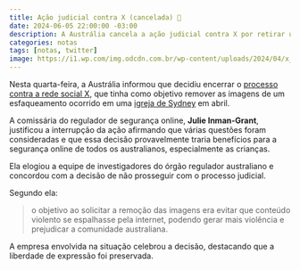 ```yaml
---
title: Ação judicial contra X (cancelada) 👶
date: 2024-06-05 22:00:00 -03:00
description: A Austrália cancela a ação judicial contra X por retirar um vídeo do ataque a uma igreja.
categories: notas
tags: [notas, twitter]
image: https://i1.wp.com/img.odcdn.com.br/wp-content/uploads/2024/04/x_twitter_musk.jpg?resize=800,400
---
```


Nesta quarta-feira, a Austrália informou que decidiu encerrar o [processo contra a rede social X](https://www.cnbc.com/2024/06/05/australia-drops-case-against-elon-musks-x-over-church-stabbing-videos.html), que tinha como objetivo remover as imagens de um esfaqueamento ocorrido em uma [igreja de Sydney](https://www.nbcnews.com/news/world/sydney-stabbing-bishop-injured-australia-rcna147792) em abril. 

A comissária do regulador de segurança online, **Julie Inman-Grant**, justificou a interrupção da ação afirmando que várias questões foram consideradas e que essa decisão provavelmente traria benefícios para a segurança online de todos os australianos, especialmente as crianças. 

Ela elogiou a equipe de investigadores do órgão regulador australiano e concordou com a decisão de não prosseguir com o processo judicial. 

Segundo ela:

> o objetivo ao solicitar a remoção das imagens era evitar que conteúdo
> violento se espalhasse pela internet, podendo gerar mais violência e
> prejudicar a comunidade australiana.

A empresa envolvida na situação celebrou a decisão, destacando que a liberdade de expressão foi preservada.
